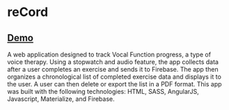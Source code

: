 # reCord

## [Demo](https://record-27aa1.firebaseapp.com)

A web application designed to track Vocal Function progress, a type of voice therapy. Using a stopwatch and audio feature, the app collects data after a user completes an exercise and sends it to Firebase. The app then organizes a chronological list of completed exercise data and displays it to the user. A user can then delete or export the list in a PDF format. This app was built with the following technologies: HTML, SASS, AngularJS, Javascript, Materialize, and Firebase.
